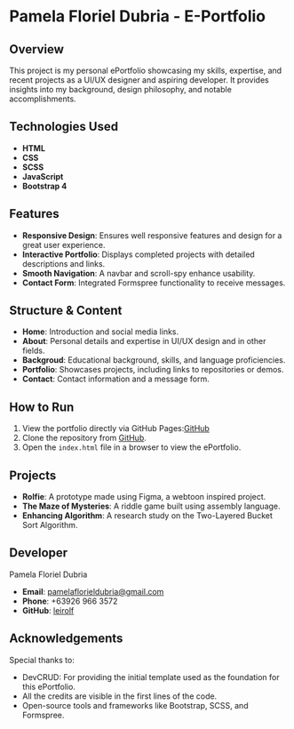 # Pamela Floriel Dubria - E-Portfolio

## Overview
This project is my personal ePortfolio showcasing my skills, expertise, and recent projects as a UI/UX designer and aspiring developer. It provides insights into my background, design philosophy, and notable accomplishments.

## Technologies Used
- **HTML**
- **CSS**
- **SCSS**
- **JavaScript**
- **Bootstrap 4**

## Features
- **Responsive Design**: Ensures well responsive features and design for a great user experience.
- **Interactive Portfolio**: Displays completed projects with detailed descriptions and links.
- **Smooth Navigation**: A navbar and scroll-spy enhance usability.
- **Contact Form**: Integrated Formspree functionality to receive messages.

## Structure & Content
- **Home**: Introduction and social media links.
- **About**: Personal details and expertise in UI/UX design and in other fields. 
- **Backgroud**: Educational background, skills, and language proficiencies.
- **Portfolio**: Showcases projects, including links to repositories or demos.
- **Contact**: Contact information and a message form.

## How to Run
1. View the portfolio directly via GitHub Pages:[GitHub](https://leirolf.github.io/PAMELA-e-Portfolio/)
2. Clone the repository from [GitHub](https://github.com/leirolf).
3. Open the `index.html` file in a browser to view the ePortfolio.

## Projects
- **Rolfie**: A prototype made using Figma, a webtoon inspired project. 
- **The Maze of Mysteries**: A riddle game built using assembly language.
- **Enhancing Algorithm**: A research study on the Two-Layered Bucket Sort Algorithm.

## Developer
Pamela Floriel Dubria  
- **Email**: pamelaflorieldubria@gmail.com  
- **Phone**: +63926 966 3572  
- **GitHub**: [leirolf](https://github.com/leirolf)

## Acknowledgements
Special thanks to:
- DevCRUD: For providing the initial template used as the foundation for this ePortfolio.
- All the credits are visible in the first lines of the code.
- Open-source tools and frameworks like Bootstrap, SCSS, and Formspree.
  


